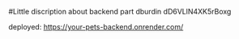 #Little discription about backend part
dburdin
dD6VLlN4XK5rBoxg


deployed: https://your-pets-backend.onrender.com/
